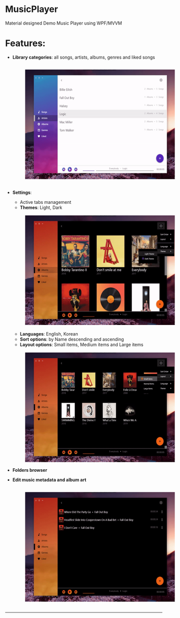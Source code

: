 # MusicPlayer
Material designed Demo Music Player using WPF/MVVM

# Features:

- **Library categories**: all songs, artists, albums, genres and liked songs

  </br>
  <img style="margin-left: 40px" src="screenshots/artist.gif" height="350px"/>
  </br>
  </br>
  
- **Settings**:
  - Active tabs management
  - **Themes**: Light, Dark
  </br>
  <img style="margin-left: 40px" src="screenshots/theme.gif" height="350px"/>
  </br>
  </br>
  
  - **Languages**: English, Korean
  - **Sort options**: by Name descending and ascending
  - **Layout options**: Small items, Medium items and Large items
  </br>
  <img style="margin-left: 40px" src="screenshots/layout.gif" height="350px"/>
  </br>
  
- **Folders browser**
- **Edit music metadata and album art** 

  </br>
  <img style="margin-left: 40px" src="screenshots/edit-dark.gif" height="350px"/>
  </br>
  </br>
--------
